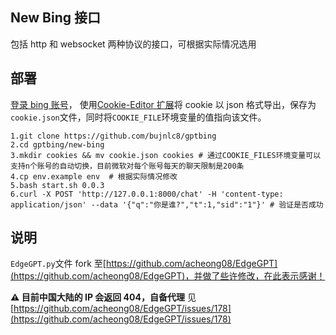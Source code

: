 ## New Bing 接口

包括 http 和 websocket 两种协议的接口，可根据实际情况选用

## 部署

[登录 bing 账号](https://login.live.com/)， 使用[Cookie-Editor 扩展](https://chrome.google.com/webstore/detail/cookie-editor/hlkenndednhfkekhgcdicdfddnkalmdm)将 cookie 以 json 格式导出，保存为`cookie.json`文件，同时将`COOKIE_FILE`环境变量的值指向该文件。

```
1.git clone https://github.com/bujnlc8/gptbing
2.cd gptbing/new-bing
3.mkdir cookies && mv cookie.json cookies # 通过COOKIE_FILES环境变量可以支持n个账号的自动切换，目前微软对每个账号每天的聊天限制是200条
4.cp env.example env  # 根据实际情况修改
5.bash start.sh 0.0.3
6.curl -X POST 'http://127.0.0.1:8000/chat' -H 'content-type: application/json' --data '{"q":"你是谁?","t":1,"sid":"1"}' # 验证是否成功
```

## 说明

`EdgeGPT.py`文件 fork 至[https://github.com/acheong08/EdgeGPT](https://github.com/acheong08/EdgeGPT)，并做了些许修改，在此表示感谢！

**⚠️ 目前中国大陆的 IP 会返回 404，自备代理** 见[https://github.com/acheong08/EdgeGPT/issues/178](https://github.com/acheong08/EdgeGPT/issues/178)
